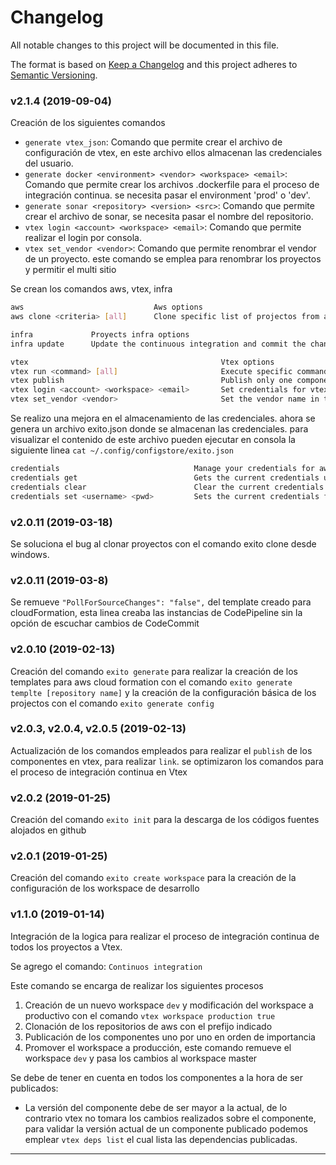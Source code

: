 # Changelog

All notable changes to this project will be documented in this file.

The format is based on [Keep a Changelog](http://keepachangelog.com/en/1.0.0/)
and this project adheres to [Semantic Versioning](http://semver.org/spec/v2.0.0.html).

### v2.1.4 (2019-09-04)

Creación de los siguientes comandos

* `generate vtex_json`: Comando que permite crear el archivo de configuración de vtex, en este archivo ellos almacenan las credenciales del usuario.
* `generate docker <environment> <vendor> <workspace> <email>`: Comando que permite crear los archivos .dockerfile para el proceso de integración continua. se necesita pasar el environment 'prod' o 'dev'.
* `generate sonar <repository> <version> <src>`: Comando que permite crear el archivo de sonar, se necesita pasar el nombre del repositorio.
* `vtex login <account> <workspace> <email>`: Comando que permite realizar el login por consola.
* `vtex set_vendor <vendor>`: Comando que permite renombrar el vendor de un proyecto. este comando se emplea para renombrar los proyectos y permitir el multi sitio

Se crean los comandos aws, vtex, infra

```bash
aws                             Aws options
aws clone <criteria> [all]      Clone specific list of projectos from aws, if your add the option <all>
```

```bash
infra             Proyects infra options
infra update      Update the continuous integration and commit the changes.
```

```bash
vtex                                           Vtex options
vtex run <command> [all]                       Execute specific command from vtex, the current commands suport is: <link>, <publish>
vtex publish                                   Publish only one component into Vtex
vtex login <account> <workspace> <email>       Set credentials for vtex in the config file from vtex
vtex set_vendor <vendor>                       Set the vendor name in the manifest file
```


Se realizo una mejora en el almacenamiento de las credenciales. ahora se genera un archivo exito.json donde se almacenan las credenciales. para visualizar el contenido de este archivo pueden ejecutar en consola la siguiente linea `cat ~/.config/configstore/exito.json`
```bash
credentials                              Manage your credentials for aws
credentials get                          Gets the current credentials used in aws
credentials clear                        Clear the current credentials used in aws
credentials set <username> <pwd>         Sets the current credentials for aws
```

### v2.0.11 (2019-03-18)

Se soluciona el bug al clonar proyectos con el comando exito clone desde windows.

### v2.0.11 (2019-03-8)

Se remueve `"PollForSourceChanges": "false",` del template creado para cloudFormation, esta linea creaba las instancias de CodePipeline sin la opción de escuchar cambios de CodeCommit

### v2.0.10 (2019-02-13)

Creación del comando `exito generate` para realizar la creación de los templates para aws cloud formation con el comando `exito generate templte [repository name]` y la creación de la configuración básica de los projectos con el comando `exito generate config`

### v2.0.3, v2.0.4, v2.0.5 (2019-02-13)

Actualización de los comandos empleados para realizar el `publish` de los componentes en vtex, para realizar `link`. se optimizaron los comandos para el proceso de integración continua en Vtex

### v2.0.2 (2019-01-25)

Creación del comando `exito init` para la descarga de los códigos fuentes alojados en github

### v2.0.1 (2019-01-25)

Creación del comando `exito create workspace` para la creación de la configuración de los workspace de desarrollo

### v1.1.0 (2019-01-14)

Integración de la logica para realizar el proceso de integración continua de todos los proyectos a Vtex.

Se agrego el comando: `Continuos integration`

Este comando se encarga de realizar los siguientes procesos

1. Creación de un nuevo workspace `dev` y modificación del workspace a productivo con el comando `vtex workspace production true`
2. Clonación de los repositorios de aws con el prefijo indicado
3. Publicación de los componentes uno por uno en orden de importancia
4. Promover el workspace a producción, este comando remueve el workspace `dev` y pasa los cambios al workspace master

Se debe de tener en cuenta en todos los componentes a la hora de ser publicados:

- La versión del componente debe de ser mayor a la actual, de lo contrario vtex no tomara los cambios realizados sobre el componente, para validar la versión actual de un componente publicado podemos emplear `vtex deps list` el cual lista las dependencias publicadas.

---
